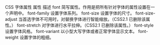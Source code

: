 CSS 字体属性
属性	描述
font	简写属性。作用是把所有针对字体的属性设置在一个声明中。
font-family	设置字体系列。
font-size	设置字体的尺寸。
font-size-adjust	当首选字体不可用时，对替换字体进行智能缩放。（CSS2.1 已删除该属性。）
font-stretch	对字体进行水平拉伸。（CSS2.1 已删除该属性。）
font-style	设置字体风格。
font-variant	以小型大写字体或者正常字体显示文本。
font-weight	设置字体的粗细。